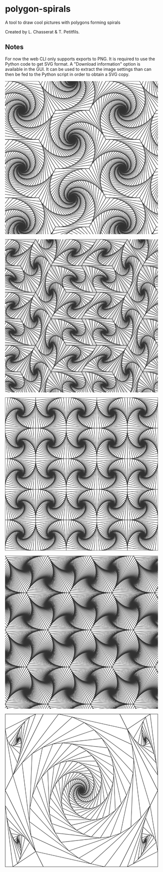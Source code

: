 # polygon-spirals

A tool to draw cool pictures with polygons forming spirals

Created by L. Chasserat & T. Petitfils.

## Notes

For now the web CLI only supports exports to PNG. It is required to use the Python code to get SVG format.
A "Download information" option is available in the GUI. It can be used to extract the image settings than can then be fed to the Python script in order to obtain a SVG copy.

![Sample 1](samples/1.png)

![Sample 2](samples/2.png)

![Sample 3](samples/3.png)

![Sample 4](samples/4.png)

![Sample 5](samples/5.png)
